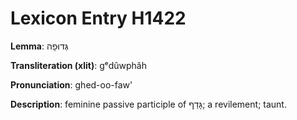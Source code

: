 # Lexicon Entry H1422

**Lemma**: גְּדוּפָה

**Transliteration (xlit)**: gᵉdûwphâh

**Pronunciation**: ghed-oo-faw'

**Description**:
feminine passive participle of גָּדַף; a revilement; taunt.
